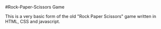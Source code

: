 #Rock-Paper-Scissors Game  

  This is a very basic form of the old "Rock Paper Scissors" game written in HTML, CSS and javascript. 
  

